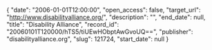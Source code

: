 {
  "date": "2006-01-01T12:00:00", 
  "open_access": false, 
  "target_url": "http://www.disabilityalliance.org/", 
  "description": "", 
  "end_date": null, 
  "title": "Disability Alliance", 
  "record_id": "20060101T120000/hTS5/tiUEwHObptAwGvoUQ==", 
  "publisher": "disabilityalliance.org", 
  "slug": 121724, 
  "start_date": null
}

